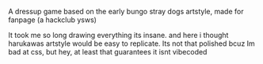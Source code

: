 A dressup game based on the early bungo stray dogs artstyle, made for fanpage (a hackclub ysws)

It took me so long drawing everything its insane. and here i thought harukawas artstyle would be easy to replicate.
Its not that polished bcuz Im bad at css, but hey, at least that guarantees it isnt vibecoded
